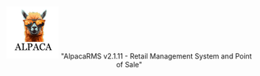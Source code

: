 <p align="center">
  <img src="icon.png" alt="Project Logo" width="21%">
  "AlpacaRMS v2.1.11 - Retail Management System and Point of Sale"
</p>

